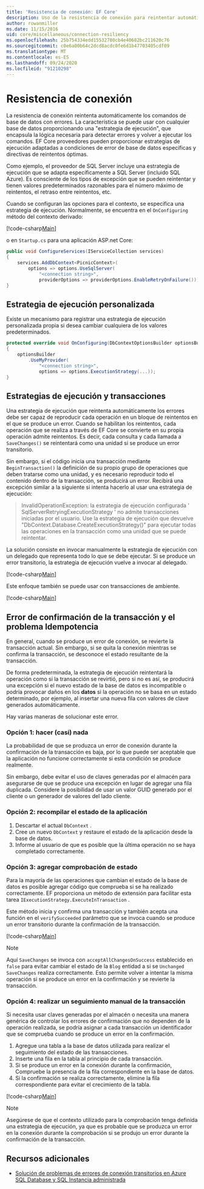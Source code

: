```yaml
---
title: 'Resistencia de conexión: EF Core'
description: Uso de la resistencia de conexión para reintentar automáticamente los comandos con Entity Framework Core
author: rowanmiller
ms.date: 11/15/2016
uid: core/miscellaneous/connection-resiliency
ms.openlocfilehash: 25b754334edd15532780cb4e40682bc211620c76
ms.sourcegitcommit: c0e6a00b64c2dcd8acdc0fe6d1b47703405cdf09
ms.translationtype: MT
ms.contentlocale: es-ES
ms.lasthandoff: 09/24/2020
ms.locfileid: "91210298"
---
```

# <a name="connection-resiliency"></a>Resistencia de conexión

La resistencia de conexión reintenta automáticamente los comandos de base de datos con errores. La característica se puede usar con cualquier base de datos proporcionando una "estrategia de ejecución", que encapsula la lógica necesaria para detectar errores y volver a ejecutar los comandos. EF Core proveedores pueden proporcionar estrategias de ejecución adaptadas a condiciones de error de base de datos específicas y directivas de reintentos óptimas.

Como ejemplo, el proveedor de SQL Server incluye una estrategia de ejecución que se adapta específicamente a SQL Server (incluido SQL Azure). Es consciente de los tipos de excepción que se pueden reintentar y tienen valores predeterminados razonables para el número máximo de reintentos, el retraso entre reintentos, etc.

Cuando se configuran las opciones para el contexto, se especifica una estrategia de ejecución. Normalmente, se encuentra en el `OnConfiguring` método del contexto derivado:

[!code-csharp[Main](../../../samples/core/Miscellaneous/ConnectionResiliency/Program.cs#OnConfiguring)]

o en `Startup.cs` para una aplicación ASP.net Core:

``` csharp
public void ConfigureServices(IServiceCollection services)
{
    services.AddDbContext<PicnicContext>(
        options => options.UseSqlServer(
            "<connection string>",
            providerOptions => providerOptions.EnableRetryOnFailure()));
}
```

## <a name="custom-execution-strategy"></a>Estrategia de ejecución personalizada

Existe un mecanismo para registrar una estrategia de ejecución personalizada propia si desea cambiar cualquiera de los valores predeterminados.

``` csharp
protected override void OnConfiguring(DbContextOptionsBuilder optionsBuilder)
{
    optionsBuilder
        .UseMyProvider(
            "<connection string>",
            options => options.ExecutionStrategy(...));
}
```

## <a name="execution-strategies-and-transactions"></a>Estrategias de ejecución y transacciones

Una estrategia de ejecución que reintenta automáticamente los errores debe ser capaz de reproducir cada operación en un bloque de reintentos en el que se produce un error. Cuando se habilitan los reintentos, cada operación que se realiza a través de EF Core se convierte en su propia operación admite reintentos. Es decir, cada consulta y cada llamada a `SaveChanges()` se reintentará como una unidad si se produce un error transitorio.

Sin embargo, si el código inicia una transacción mediante `BeginTransaction()` la definición de su propio grupo de operaciones que deben tratarse como una unidad, y es necesario reproducir todo el contenido dentro de la transacción, se producirá un error. Recibirá una excepción similar a la siguiente si intenta hacerlo al usar una estrategia de ejecución:

> InvalidOperationException: la estrategia de ejecución configurada ' SqlServerRetryingExecutionStrategy ' no admite transacciones iniciadas por el usuario. Use la estrategia de ejecución que devuelve "DbContext.Database.CreateExecutionStrategy()" para ejecutar todas las operaciones en la transacción como una unidad que se puede reintentar.

La solución consiste en invocar manualmente la estrategia de ejecución con un delegado que representa todo lo que se debe ejecutar. Si se produce un error transitorio, la estrategia de ejecución vuelve a invocar al delegado.

[!code-csharp[Main](../../../samples/core/Miscellaneous/ConnectionResiliency/Program.cs#ManualTransaction)]

Este enfoque también se puede usar con transacciones de ambiente.

[!code-csharp[Main](../../../samples/core/Miscellaneous/ConnectionResiliency/Program.cs#AmbientTransaction)]

## <a name="transaction-commit-failure-and-the-idempotency-issue"></a>Error de confirmación de la transacción y el problema Idempotencia

En general, cuando se produce un error de conexión, se revierte la transacción actual. Sin embargo, si se quita la conexión mientras se confirma la transacción, se desconoce el estado resultante de la transacción. 

De forma predeterminada, la estrategia de ejecución reintentará la operación como si la transacción se revirtió, pero si no es así, se producirá una excepción si el nuevo estado de la base de datos es incompatible o podría provocar daños en los **datos** si la operación no se basa en un estado determinado, por ejemplo, al insertar una nueva fila con valores de clave generados automáticamente.

Hay varias maneras de solucionar este error.

### <a name="option-1---do-almost-nothing"></a>Opción 1: hacer (casi) nada

La probabilidad de que se produzca un error de conexión durante la confirmación de la transacción es baja, por lo que puede ser aceptable que la aplicación no funcione correctamente si esta condición se produce realmente.

Sin embargo, debe evitar el uso de claves generadas por el almacén para asegurarse de que se produce una excepción en lugar de agregar una fila duplicada. Considere la posibilidad de usar un valor GUID generado por el cliente o un generador de valores del lado cliente.

### <a name="option-2---rebuild-application-state"></a>Opción 2: recompilar el estado de la aplicación

1. Descartar el actual `DbContext` .
2. Cree un nuevo `DbContext` y restaure el estado de la aplicación desde la base de datos.
3. Informe al usuario de que es posible que la última operación no se haya completado correctamente.

### <a name="option-3---add-state-verification"></a>Opción 3: agregar comprobación de estado

Para la mayoría de las operaciones que cambian el estado de la base de datos es posible agregar código que comprueba si se ha realizado correctamente. EF proporciona un método de extensión para facilitar esta tarea `IExecutionStrategy.ExecuteInTransaction` .

Este método inicia y confirma una transacción y también acepta una función en el `verifySucceeded` parámetro que se invoca cuando se produce un error transitorio durante la confirmación de la transacción.

[!code-csharp[Main](../../../samples/core/Miscellaneous/ConnectionResiliency/Program.cs#Verification)]

> [!NOTE]
> Aquí `SaveChanges` se invoca con `acceptAllChangesOnSuccess` establecido en `false` para evitar cambiar el estado de la `Blog` entidad a si se `Unchanged` `SaveChanges` realiza correctamente. Esto permite volver a intentar la misma operación si se produce un error en la confirmación y se revierte la transacción.

### <a name="option-4---manually-track-the-transaction"></a>Opción 4: realizar un seguimiento manual de la transacción

Si necesita usar claves generadas por el almacén o necesita una manera genérica de controlar los errores de confirmación que no dependen de la operación realizada, se podría asignar a cada transacción un identificador que se comprueba cuando se produce un error en la confirmación.

1. Agregue una tabla a la base de datos utilizada para realizar el seguimiento del estado de las transacciones.
2. Inserte una fila en la tabla al principio de cada transacción.
3. Si se produce un error en la conexión durante la confirmación, Compruebe la presencia de la fila correspondiente en la base de datos.
4. Si la confirmación se realiza correctamente, elimine la fila correspondiente para evitar el crecimiento de la tabla.

[!code-csharp[Main](../../../samples/core/Miscellaneous/ConnectionResiliency/Program.cs#Tracking)]

> [!NOTE]
> Asegúrese de que el contexto utilizado para la comprobación tenga definida una estrategia de ejecución, ya que es probable que se produzca un error en la conexión durante la comprobación si se produjo un error durante la confirmación de la transacción.

## <a name="additional-resources"></a>Recursos adicionales

* [Solución de problemas de errores de conexión transitorios en Azure SQL Database y SQL Instancia administrada](/azure/azure-sql/database/troubleshoot-common-connectivity-issues)
